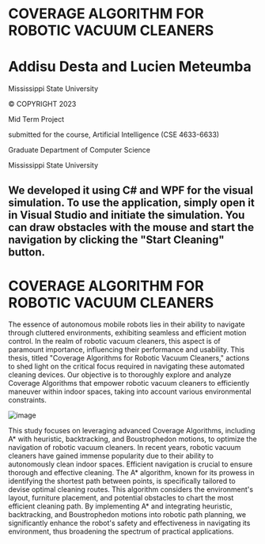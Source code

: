 # COVERAGE ALGORITHM FOR ROBOTIC VACUUM CLEANERS

# Addisu Desta and Lucien Meteumba

Mississippi State University

© COPYRIGHT 2023

Mid Term Project

submitted for the course, Artificial Intelligence (CSE 4633-6633)

Graduate Department of Computer Science 

Mississippi State University

## We developed it using C# and WPF for the visual simulation. To use the application, simply open it in Visual Studio and initiate the simulation. You can draw obstacles with the mouse and start the navigation by clicking the "Start Cleaning" button.

# COVERAGE ALGORITHM FOR ROBOTIC VACUUM CLEANERS
The essence of autonomous mobile robots lies in their ability to navigate through cluttered environments, exhibiting seamless and efficient motion control. In the realm of robotic vacuum cleaners, this aspect is of paramount importance, influencing their performance and usability. This thesis, titled "Coverage Algorithms for Robotic Vacuum Cleaners," actions to shed light on the critical focus required in navigating these automated cleaning devices. Our objective is to thoroughly explore and analyze Coverage Algorithms that empower robotic vacuum cleaners to efficiently maneuver within indoor spaces, taking into account various environmental constraints.

![image](https://github.com/addisu/COVERAGE-ALGORITHM-FOR-ROBOTIC-VACUUM-CLEANERS/assets/3701463/edcb1e68-e397-49e9-9aec-d50a9d46ee13)


This study focuses on leveraging advanced Coverage Algorithms, including A* with heuristic, backtracking, and Boustrophedon motions, to optimize the navigation of robotic vacuum cleaners. In recent years, robotic vacuum cleaners have gained immense popularity due to their ability to autonomously clean indoor spaces. Efficient navigation is crucial to ensure thorough and effective cleaning. The A* algorithm, known for its prowess in identifying the shortest path between points, is specifically tailored to devise optimal cleaning routes. This algorithm considers the environment's layout, furniture placement, and potential obstacles to chart the most efficient cleaning path. By implementing A* and integrating heuristic, backtracking, and Boustrophedon motions into robotic path planning, we significantly enhance the robot's safety and effectiveness in navigating its environment, thus broadening the spectrum of practical applications.
